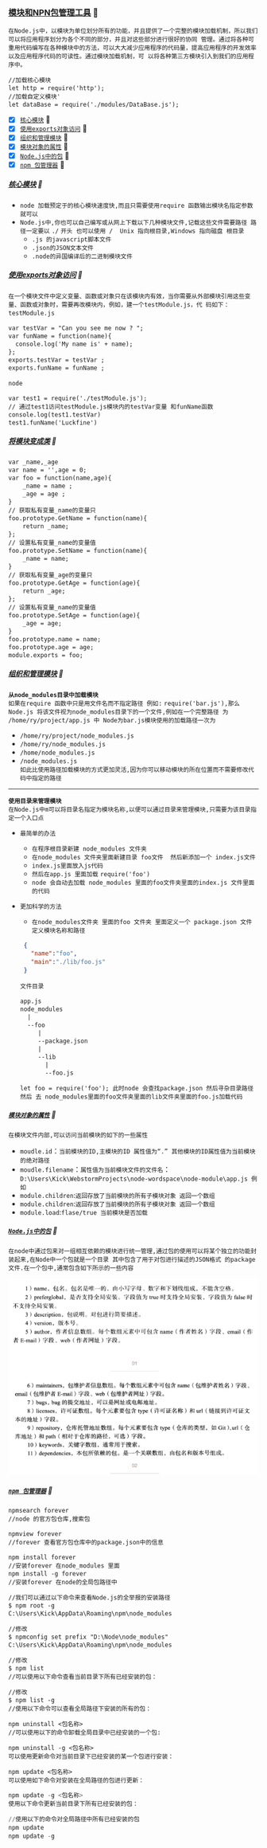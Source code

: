 ### [模块和NPN包管理工具](#top) <b id="top"></b> 	:maple_leaf:
`在Node.js中，以模块为单位划分所有的功能，并且提供了一个完整的模块加载机制，所以我们可以将应用程序划分为各个不同的部分，并且对这些部分进行很好的协同
管理。通过将各种可重用代码编写在各种模块中的方法，可以大大减少应用程序的代码量，提高应用程序的开发效率以及应用程序代码的可读性。通过模块加载机制，可
以将各种第三方模块引入到我们的应用程序中。`
```node
//加载核心模块
let http = require('http');
//加载自定义模块'
let dataBase = require('./modules/DataBase.js');
```
- [x] [`核心模块`](#moudlecenter) :maple_leaf:
- [x] [`使用exports对象访问`](#exports) :maple_leaf:
- [x] [`组织和管理模块`](#nodemodules) :maple_leaf:
- [x] [`模块对象的属性`](#moduleshuxing) :maple_leaf:
- [x] [`Node.js中的包`](#nodepackage) :maple_leaf:
- [x] [`npm 包管理器`](#npmpackage) :maple_leaf:

##### [核心模块](#top) <b id="moudlecenter"></b> 	:maple_leaf:
* `node 加载预定于的核心模块速度快,而且只需要使用require 函数输出模块名指定参数就可以`
* `Node.js中,你也可以自己编写或从网上下载以下几种模块文件,记载这些文件需要路径 路径一定要以` `./` `开头 也可以使用 /  Unix 指向根目录,Windows 指向磁盘
根目录`
  * `.js 的javascript脚本文件`
  * `.json的JSON文本文件`
  * `.node的异国编译后的二进制模块文件`
  
##### [使用exports对象访问](#top) <b id="exports"></b> :maple_leaf: 
`在一个模块文件中定义变量、函数或对象只在该模块内有效，当你需要从外部模块引用这些变量、函数或对象时，需要再改模块内，例如，建一个testModule.js，代
码如下：` <br/>
`testModule.js`
```node
var testVar = "Can you see me now ? ";
var funName = function(name){
  console.log('My name is' + name);
};
exports.testVar = testVar ;
exports.funName = funName ;
```
`node`
```node
var test1 = require('./testModule.js');
// 通过test1访问testModule.js模块内的testVar变量 和funName函数
console.log(test1.testVar)
test1.funName('Luckfine')
```
##### [将模块变成类](#top) :maple_leaf:
```node
var _name,_age
var name = '',age = 0;
var foo = function(name,age){
    _name = name ;
    _age = age ;
}
// 获取私有变量_name的变量只
foo.prototype.GetName = function(name){
    return _name;
};
// 设置私有变量_name的变量值
foo.prototype.SetName = function(name){
    _name = name;
}
// 获取私有变量_age的变量只
foo.prototype.GetAge = function(age){
    return _age;
};
// 设置私有变量_name的变量值
foo.prototype.SetAge = function(age){
    _age = age;
}
foo.prototype.name = name;
foo.prototype.age = age;
module.exports = foo;
```
##### [组织和管理模块](#top) <b id="nodemodules"></b> :maple_leaf: 
**`从node_modules目录中加载模块`** <br/>
`如果在require 函数中只是用文件名而不指定路径 例如:` `require('bar.js'),那么Node.js 将该文件视为node_modules目录下的一个文件,例如在一个完整路径
为 /home/ry/project/app.js 中 Node为bar.js模块使用的加载路径一次为`
  * `/home/ry/project/node_modules.js`
  * `/home/ry/node_modules.js`
  * `/home/node_modules.js`
  * `/node_modules.js`<br/>
`如此比使用路径加载模块的方式更加灵活,因为你可以移动模块的所在位置而不需要修改代码中指定的路径`

----
**`使用目录来管理模块`** <br/>
`在Node.js中m可以将目录名指定为模块名称,以便可以通过目录来管理模块,只需要为该目录指定一个入口点`
* `最简单的办法`
   * `在程序根目录新建 node_modules 文件夹`
   * `在node_modules 文件夹里面新建目录 foo文件  然后新添加一个 index.js文件`
   * `index.js里面放入js代码`
   * `然后在app.js 里面加载` `require('foo')`
   * `node 会自动去加载 node_modules 里面的foo文件夹里面的index.js 文件里面的代码`
* `更加科学的方法`
   * `在node_modules文件夹 里面的foo 文件夹 里面定义一个 package.json 文件 定义模块名称和路径`
   
   ```json
    {
      "name":"foo", 
      "main":"./lib/foo.js"
    }
   ```
   `文件目录`
   ```
   app.js  
   node_modules
     |
     --foo
        |
        --package.json    
        |
        --lib
          |
          --foo.js
   ```
   `let foo = require('foo'); 此时node 会查找package.json 然后寻杂目录路径然后 去 node_modules里面的foo文件夹里面的lib文件夹里面的foo.js加载代码`


##### [`模块对象的属性`](#top) <b id="moduleshuxing"></b> :maple_leaf: 
`在模块文件内部,可以访问当前模块的如下的一些属性`
* `moudle.id`：`当前模块的ID,主模块的ID 属性值为“.” 其他模块的ID属性值为当前模块的绝对路径`
* `moudle.filename`：`属性值为当前模块文件的文件名`：`D:\Users\Kick\WebstormProjects\node-wordspace\node-module\app.js 例如`
* `module.children`:`返回存放了当前模块的所有子模块对象 返回一个数组`
* `module.children`:`返回存放了当前模块的所有子模块对象 返回一个数组`
* `module.load`:`flase/true 当前模块是否加载`

##### [`Node.js中的包`](#top) <b id="nodepackage"></b> :maple_leaf: 
`在node中通过包来对一组相互依赖的模块进行统一管理,通过包的使用可以将某个独立的功能封装起来,在Node中一个包就是一个目录 其中包含了用于对包进行描述的JSON格式 的package文件.在一个包中,通常包含如下所示的一些内容`

![Node 包结构](/Resources/NodeImage/nodepackage.png)

##### [`npm 包管理器`](#npmpackage)  <b id="npmpackage"></b> :maple_leaf:

```node
npmsearch forever 
//node 的官方包仓库,搜索包
```
```node
npmview forever 
//forever 查看官方包仓库中的package.json中的信息 
```
```node
npm install forever 
//安装forever 在node_modules 里面 
npm install -g forever
//安装forever 在node的全局包路径中
```
```node
//我们可以通过以下命令来查看Node.js的全举报的安装路径
$ npm root -g
C:\Users\Kick\AppData\Roaming\npm\node_modules
```
```node
//修改
$ npmconfig set prefix "D:\Node\node_modules"
C:\Users\Kick\AppData\Roaming\npm\node_modules
```

```node
//修改
$ npm list
//可以使用以下命令查看当前目录下所有已经安装的包：
```

```node
//修改
$ npm list -g
//使用以下命令可以查看全局路径下安装的所有的包：
```

```node
npm uninstall <包名称>
//可以使用以下的命令卸载全局目录中已经安装的一个包:
```

```node
npm uninstall -g <包名称>
可以使用更新命令对当前目录下已经安装的某一个包进行安装：
```

```node
npm update <包名称>
可以使用如下命令对安装在全局路径的包进行更新：
```

```powershell
npm update -g <包名称>
使用以下命令更新当前目录下所有已经安装的包：
```

```powershell
//使用以下的命令对全局路径中所有已经安装的包
npm update
npm update -g
````



















